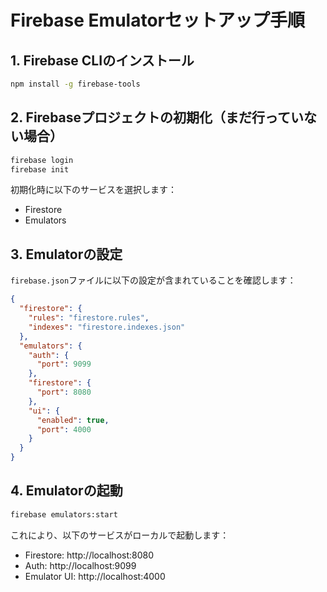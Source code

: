 # Firebase Emulatorセットアップ手順

## 1. Firebase CLIのインストール

```bash
npm install -g firebase-tools
```

## 2. Firebaseプロジェクトの初期化（まだ行っていない場合）

```bash
firebase login
firebase init
```

初期化時に以下のサービスを選択します：
- Firestore
- Emulators

## 3. Emulatorの設定

`firebase.json`ファイルに以下の設定が含まれていることを確認します：

```json
{
  "firestore": {
    "rules": "firestore.rules",
    "indexes": "firestore.indexes.json"
  },
  "emulators": {
    "auth": {
      "port": 9099
    },
    "firestore": {
      "port": 8080
    },
    "ui": {
      "enabled": true,
      "port": 4000
    }
  }
}
```

## 4. Emulatorの起動

```bash
firebase emulators:start
```

これにより、以下のサービスがローカルで起動します：
- Firestore: http://localhost:8080
- Auth: http://localhost:9099
- Emulator UI: http://localhost:4000
